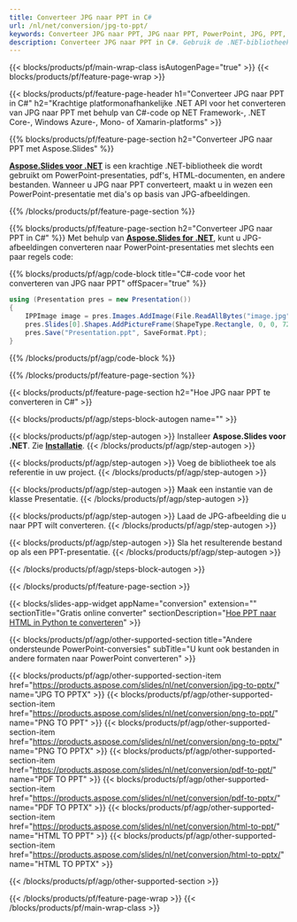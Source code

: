 ```yaml
---
title: Converteer JPG naar PPT in C#
url: /nl/net/conversion/jpg-to-ppt/
keywords: Converteer JPG naar PPT, JPG naar PPT, PowerPoint, JPG, PPT, C# API, .NET Library
description: Converteer JPG naar PPT in C#. Gebruik de .NET-bibliotheek-API om JPG-afbeeldingen naar PowerPoint te converteren
---
```


{{< blocks/products/pf/main-wrap-class isAutogenPage="true" >}}
{{< blocks/products/pf/feature-page-wrap >}}

{{< blocks/products/pf/feature-page-header h1="Converteer JPG naar PPT in C#" h2="Krachtige platformonafhankelijke .NET API voor het converteren van JPG naar PPT met behulp van C#-code op NET Framework-, .NET Core-, Windows Azure-, Mono- of Xamarin-platforms" >}}

{{% blocks/products/pf/feature-page-section h2="Converteer JPG naar PPT met Aspose.Slides" %}}

[**Aspose.Slides voor .NET**](https://products.aspose.com/slides/nl/net/) is een krachtige .NET-bibliotheek die wordt gebruikt om PowerPoint-presentaties, pdf's, HTML-documenten, en andere bestanden. Wanneer u JPG naar PPT converteert, maakt u in wezen een PowerPoint-presentatie met dia's op basis van JPG-afbeeldingen.

{{% /blocks/products/pf/feature-page-section %}}


{{% blocks/products/pf/feature-page-section  h2="Converteer JPG naar PPT in C#" %}}
Met behulp van [**Aspose.Slides for .NET**](https://products.aspose.com/slides/nl/net/), kunt u JPG-afbeeldingen converteren naar PowerPoint-presentaties met slechts een paar regels code:

{{% blocks/products/pf/agp/code-block title="C#-code voor het converteren van JPG naar PPT" offSpacer="true" %}}
```cs
using (Presentation pres = new Presentation())
{
    IPPImage image = pres.Images.AddImage(File.ReadAllBytes("image.jpg"));
    pres.Slides[0].Shapes.AddPictureFrame(ShapeType.Rectangle, 0, 0, 720, 540, image);
    pres.Save("Presentation.ppt", SaveFormat.Ppt);
}
```
{{% /blocks/products/pf/agp/code-block %}}

{{% /blocks/products/pf/feature-page-section %}}




{{< blocks/products/pf/feature-page-section  h2="Hoe JPG naar PPT te converteren in C#" >}}


{{< blocks/products/pf/agp/steps-block-autogen name="" >}}


{{< blocks/products/pf/agp/step-autogen >}}
Installeer **Aspose.Slides voor .NET**. Zie [**Installatie**](https://docs.aspose.com/slides/net/installation/).
{{< /blocks/products/pf/agp/step-autogen >}}

{{< blocks/products/pf/agp/step-autogen >}}
Voeg de bibliotheek toe als referentie in uw project.
{{< /blocks/products/pf/agp/step-autogen >}}

{{< blocks/products/pf/agp/step-autogen >}}
Maak een instantie van de klasse Presentatie.
{{< /blocks/products/pf/agp/step-autogen >}}

{{< blocks/products/pf/agp/step-autogen >}}
Laad de JPG-afbeelding die u naar PPT wilt converteren.
{{< /blocks/products/pf/agp/step-autogen >}}

{{< blocks/products/pf/agp/step-autogen >}}
Sla het resulterende bestand op als een PPT-presentatie.
{{< /blocks/products/pf/agp/step-autogen >}}


{{< /blocks/products/pf/agp/steps-block-autogen >}}


{{< /blocks/products/pf/feature-page-section >}}




{{< blocks/slides-app-widget  appName="conversion" extension="" sectionTitle="Gratis online converter" sectionDescription="[Hoe PPT naar HTML in Python te converteren](https://products.aspose.com/slides/nl/en/python-net/conversion/ppt-to-html/)" >}}

{{< blocks/products/pf/agp/other-supported-section title="Andere ondersteunde PowerPoint-conversies" subTitle="U kunt ook bestanden in andere formaten naar PowerPoint converteren" >}}

{{< blocks/products/pf/agp/other-supported-section-item href="https://products.aspose.com/slides/nl/net/conversion/jpg-to-pptx/" name="JPG TO PPTX" >}}
{{< blocks/products/pf/agp/other-supported-section-item href="https://products.aspose.com/slides/nl/net/conversion/png-to-ppt/" name="PNG TO PPT" >}}
{{< blocks/products/pf/agp/other-supported-section-item href="https://products.aspose.com/slides/nl/net/conversion/png-to-pptx/" name="PNG TO PPTX" >}}
{{< blocks/products/pf/agp/other-supported-section-item href="https://products.aspose.com/slides/nl/net/conversion/pdf-to-ppt/" name="PDF TO PPT" >}}
{{< blocks/products/pf/agp/other-supported-section-item href="https://products.aspose.com/slides/nl/net/conversion/pdf-to-pptx/" name="PDF TO PPTX" >}}
{{< blocks/products/pf/agp/other-supported-section-item href="https://products.aspose.com/slides/nl/net/conversion/html-to-ppt/" name="HTML TO PPT" >}}
{{< blocks/products/pf/agp/other-supported-section-item href="https://products.aspose.com/slides/nl/net/conversion/html-to-pptx/" name="HTML TO PPTX" >}}


{{< /blocks/products/pf/agp/other-supported-section >}}

{{< /blocks/products/pf/feature-page-wrap >}}
{{< /blocks/products/pf/main-wrap-class >}}